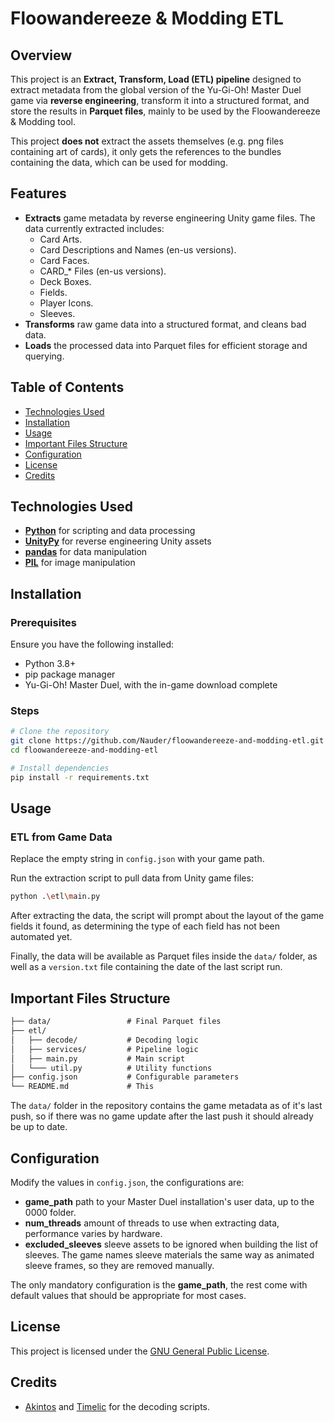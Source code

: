 # Floowandereeze & Modding ETL

## Overview

This project is an **Extract, Transform, Load (ETL) pipeline** designed to extract metadata from the global version of 
the Yu-Gi-Oh! Master Duel game via **reverse engineering**, transform it into a structured format, and store the results
in **Parquet files**, mainly to be used by the Floowandereeze & Modding tool.

This project **does not** extract the assets themselves (e.g. png files containing art of cards), it only gets the 
references to the bundles containing the data, which can be used for modding.

## Features

- **Extracts** game metadata by reverse engineering Unity game files. The data currently extracted includes:
  - Card Arts.
  - Card Descriptions and Names (en-us versions).
  - Card Faces.
  - CARD_* Files (en-us versions).
  - Deck Boxes.
  - Fields.
  - Player Icons.
  - Sleeves.
- **Transforms** raw game data into a structured format, and cleans bad data.
- **Loads** the processed data into Parquet files for efficient storage and querying.

## Table of Contents

- [Technologies Used](#technologies-used)
- [Installation](#installation)
- [Usage](#usage)
- [Important Files Structure](#important-files-structure)
- [Configuration](#configuration)
- [License](#license)
- [Credits](#credits)

## Technologies Used

- [**Python**](https://www.python.org/) for scripting and data processing
- [**UnityPy**](https://github.com/K0lb3/UnityPy) for reverse engineering Unity assets
- [**pandas**](https://pandas.pydata.org/) for data manipulation
- [**PIL**](https://pypi.org/project/pillow/) for image manipulation

## Installation

### Prerequisites

Ensure you have the following installed:

- Python 3.8+
- pip package manager
- Yu-Gi-Oh! Master Duel, with the in-game download complete

### Steps

```sh
# Clone the repository
git clone https://github.com/Nauder/floowandereeze-and-modding-etl.git
cd floowandereeze-and-modding-etl

# Install dependencies
pip install -r requirements.txt
```

## Usage

### ETL from Game Data

Replace the empty string in `config.json` with your game path.

Run the extraction script to pull data from Unity game files:

```sh
python .\etl\main.py
```

After extracting the data, the script will prompt about the layout of the game fields it found, as determining the type
of each field has not been automated yet.

Finally, the data will be available as Parquet files inside the `data/` folder, as well as a `version.txt` file
containing the date of the last script run.

## Important Files Structure

```txt
├── data/                 # Final Parquet files
├── etl/
│   ├── decode/           # Decoding logic
│   ├── services/         # Pipeline logic
│   ├── main.py           # Main script
│   └─── util.py          # Utility functions
├── config.json           # Configurable parameters
└── README.md             # This
```

The `data/` folder in the repository contains the game metadata as of it's last push, so if there was no game update 
after the last push it should already be up to date.

## Configuration

Modify the values in `config.json`, the configurations are:

- **game_path** path to your Master Duel installation's user data, up to the 0000 folder.
- **num_threads** amount of threads to use when extracting data, performance varies by hardware.
- **excluded_sleeves** sleeve assets to be ignored when building the list of sleeves. The game names sleeve materials
the same way as animated sleeve frames, so they are removed manually.

The only mandatory configuration is the **game_path**, the rest come with default values that should be appropriate for
most cases.

## License

This project is licensed under the [GNU General Public License](LICENSE).

## Credits

- [Akintos](https://gist.github.com/akintos/04e2494c62184d2d4384078b0511673b)
and [Timelic](https://github.com/timelic/master-duel-chinese-translation-switch) for the decoding scripts.
